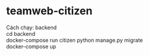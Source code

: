 # teamweb-citizen
Cách chạy:
backend<br>
cd backend<br>
docker-compose run citizen python manage.py migrate<br>
docker-compose up
